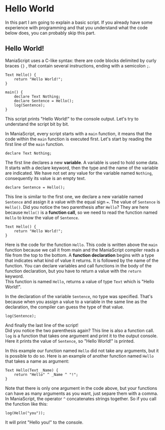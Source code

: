 # Hello World

In this part I am going to explain a basic script. If you already have some experience with programming and that you understand what the code below does, you can probably skip this part.

## Hello World!

ManiaScript uses a C-like syntax: there are code blocks delimited by curly braces `{}` , that contain several instructions, ending with a semicolon `;`.

```text
Text Hello() {
    return "Hello World!";
}

main() {
    declare Text Nothing;
    declare Sentence = Hello();
    log(Sentence);
}
```

This script prints "Hello World!" to the console output. Let's try to understand the script bit by bit.

In ManiaScript, every script starts with a `main` function, it means that the code within the `main` function is executed first. Let's start by reading the first line of the `main` function.

```text
declare Text Nothing;
```

The first line declares a new **variable**. A variable is used to hold some data. It starts with a declare keyword, then the type and the name of the variable are indicated. We have not set any value for the variable named `Nothing`, consequently its value is an empty text.

```text
declare Sentence = Hello();
```

This line is similar to the first one, we declare a new variable named `Sentence` and assign it a value with the equal sign `=`. The value of `Sentence` is `Hello()`. Did you notice the two parenthesis after `Hello`? They are here because `Hello()` is a **function call**, so we need to read the function named `Hello` to know the value of `Sentence`.

```text
Text Hello() {
    return "Hello World!";
}
```

Here is the code for the function `Hello`. This code is written above the `main` function because we call it from main and the ManiaScript compiler reads a file from the top to the bottom. A **function declaration** begins with a type that indicates what kind of value it returns. It is followed by the name of the function. You can declare variables and call functions in the body of the function declaration, but you have to return a value with the `return` keyword.  
This function is named `Hello`, returns a value of type `Text` which is "Hello World!".

In the declaration of the variable `Sentence`, no type was specified. That's because when you assign a value to a variable in the same line as the declaration, the compiler can guess the type of that value.

```text
log(Sentence);
```

And finally the last line of the script!  
Did you notice the two parenthesis again? This line is also a function call.  
`log` is a function that takes one argument and print it to the output console. Here it prints the value of `Sentence`, so "Hello World!" is printed.

In this example our function named `Hello` did not take any arguments, but it is possible to do so. Here is an example of another function named `Hello` that takes a name as argument:

```text
Text Hello(Text _Name) {
    return "Hello" ^ _Name ^ "!";
}
```

Note that there is only one argument in the code above, but your functions can have as many arguments as you want, just separe them with a comma. In ManiaScript, the operator `^` concatenates strings together. So if you call the function like this:

```text
log(Hello("you"));
```

It will print "Hello you!" to the console.


